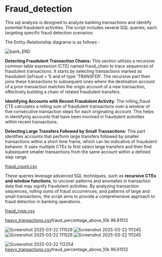 # Fraud_detection

 This sql analysis is designed to analyze banking transactions and identify potential fraudulent activities. The script includes several SQL queries, each targeting specific fraud detection scenarios:​
 

The Entity-Relationship diagrame is as follows -

![bank_ERD](https://github.com/user-attachments/assets/ba24612d-d86c-4b76-a081-569c13f3dcfd)



**Detecting Fraudulent Transaction Chains:** This section utilizes a recursive common table expression (CTE) named fraud_chain to trace sequences of fraudulent transactions. It starts by selecting transactions marked as fraudulent (isFraud = 1) and of type 'TRANSFER'. The recursive part then joins these transactions to subsequent ones where the destination account of a prior transaction matches the origin account of a new transaction, effectively building a chain of related fraudulent transfers.


**Identifying Accounts with Recent Fraudulent Activity**: The rolling_fraud CTE calculates a rolling sum of fraudulent transactions over a window of five consecutive transaction steps for each originating account. This helps in identifying accounts that have been involved in fraudulent activities within recent transactions.


**Detecting Large Transfers Followed by Small Transactions:** This part identifies accounts that perform large transfers followed by smaller transactions within a short time frame, which can be indicative of fraudulent behavior. It uses multiple CTEs to first select large transfers and then find subsequent smaller transactions from the same account within a defined step range.

[fraud_count.csv](https://github.com/user-attachments/files/19401027/fraud_count.csv)

These queries leverage advanced SQL techniques, such as **recursive CTEs and window functions**, to uncover patterns and anomalies in transaction data that may signify fraudulent activities. By analyzing transaction sequences, rolling sums of fraud occurrences, and patterns of large and small transactions, the script aims to provide a comprehensive approach to fraud detection in banking operations.

[fraud_type.csv](https://github.com/user-attachments/files/19401030/fraud_type.csv)

[heavy_transactions.csv](https://github.com/user-attachments/files/19401031/heavy_transactions.csv)fraud_percentage_above_10k
96.61512


![Screenshot 2025-03-22 111529](https://github.com/user-attachments/assets/8e25652b-d37f-4604-8130-3feca389dbc5)
![Screenshot 2025-03-22 111245](https://github.com/user-attachments/assets/6e9e5888-070b-499b-91b6-12f097646d00)
![Screenshot 2025-03-22 111529](https://github.com/user-attachments/assets/4c582fbc-d1eb-4246-860d-4f9e7bfbc31e)
![Screenshot 2025-03-22 111245](https://github.com/user-attachments/assets/a76209b3-2ea4-451e-92bb-50b61f74d65e)

![Screenshot 2025-03-22 112254](https://github.com/user-attachments/assets/fdadc606-827f-4fbd-878b-e6b32f3a185b)
[heavy_transactions.csv](https://github.com/user-attachments/files/19401034/heavy_transactions.csv)fraud_percentage_above_10k
96.61512

